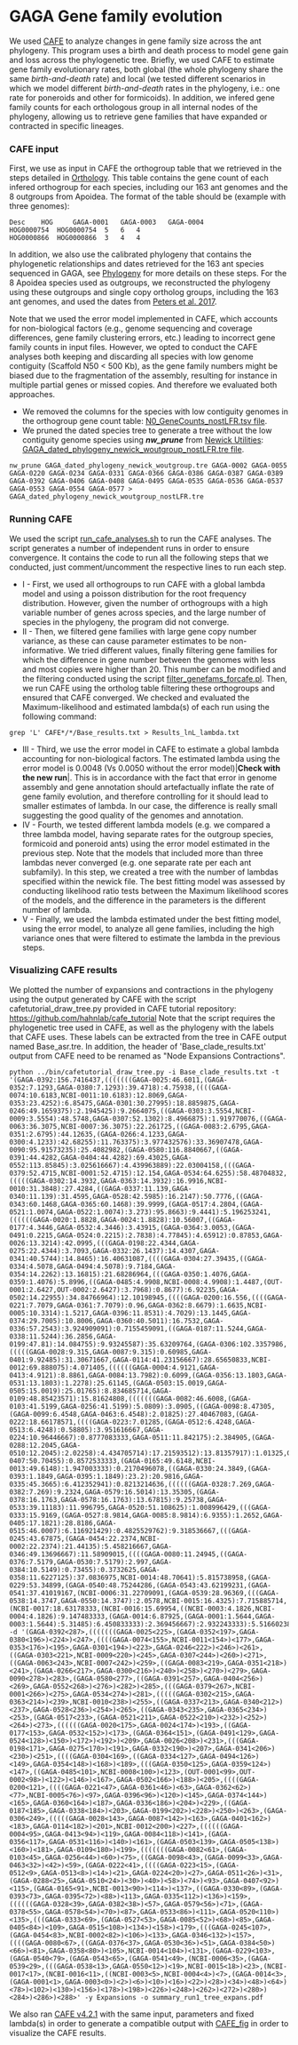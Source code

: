 # GAGA Gene family evolution

We used [CAFE](https://github.com/hahnlab/CAFE5) to analyze changes in gene family size across the ant phylogeny. This program uses a birth and death process to model gene gain and loss across the phylogenetic tree. Briefly, we used CAFE to estimate gene family evolutionary rates, both global (the whole phylogeny share the same _birth-and-death_ rate) and local (we tested different scenarios in which we model different _birth-and-death_ rates in the phylogeny, i.e.: one rate for poneroids and other for formicoids). In addition, we infered gene family counts for each orthologous group in all internal nodes of the phylogeny, allowing us to retrieve gene families that have expanded or contracted in specific lineages. 


### CAFE input
First, we use as input in CAFE the orthogroup table that we retrieved in the steps detailed in [Orthology](../Orthology). This table contains the gene count of each infered orthogroup for each species, including our 163 ant genomes and the 8 outgroups from Apoidea. The format of the table should be (example with three genomes):
```
Desc    HOG     GAGA-0001   GAGA-0003   GAGA-0004   
HOG0000754  HOG0000754  5   6   4  
HOG0000866  HOG0000866  3   4   4  
```

In addition, we also use the calibrated phylogeny that contains the phylogenetic relationships and dates retrieved for the 163 ant species sequenced in GAGA, see [Phylogeny](../Phylogeny) for more details on these steps. For the 8 Apoidea species used as outgroups, we reconstructed the phylogeny using these outgroups and single copy ortholog groups, including the 163 ant genomes, and used the dates from [Peters et al. 2017](http://dx.doi.org/10.1016/j.cub.2017.01.027). 

Note that we used the error model implemented in CAFE, which accounts for non-biological factors (e.g., genome sequencing and coverage differences, gene family clustering errors, etc.) leading to incorrect gene family counts in input files. However, we opted to conduct the CAFE analyses both keeping and discarding all species with low genome contiguity (Scaffold N50 < 500 Kb), as the gene family numbers might be biased due to the fragmentation of the assembly, resulting for instance in multiple partial genes or missed copies. And therefore we evaluated both approaches. 
- We removed the columns for the species with low contiguity genomes in the orthogroup gene count table: [N0_GeneCounts_nostLFR.tsv file](N0_GeneCounts_nostLFR.tsv.zip). 
- We pruned the dated species tree to generate a tree without the low contiguity genome species using ***nw_prune*** from [Newick Utilities](https://bio.tools/newick_utilities): [GAGA_dated_phylogeny_newick_woutgroup_nostLFR.tre file](GAGA_dated_phylogeny_newick_woutgroup_nostLFR.tre).
```
nw_prune GAGA_dated_phylogeny_newick_woutgroup.tre GAGA-0002 GAGA-0055 GAGA-0220 GAGA-0234 GAGA-0331 GAGA-0366 GAGA-0386 GAGA-0387 GAGA-0389 GAGA-0392 GAGA-0406 GAGA-0408 GAGA-0495 GAGA-0535 GAGA-0536 GAGA-0537 GAGA-0553 GAGA-0554 GAGA-0577 > GAGA_dated_phylogeny_newick_woutgroup_nostLFR.tre
```

### Running CAFE
We used the script [run_cafe_analyses.sh](run_cafe_analyses.sh) to run the CAFE analyses. The script generates a number of independent runs in order to ensure convergence. It contains the code to run all the following steps that we conducted, just comment/uncomment the respective lines to run each step. 

- I - First, we used all orthogroups to run CAFE with a global lambda model and using a poisson distribution for the root frequency distribution. However, given the number of orthogroups with a high variable number of genes across species, and the large number of species in the phylogeny, the program did not converge. 
- II - Then, we filtered gene families with large gene copy number variance, as these can cause parameter estimates to be non-informative. We tried different values, finally filtering gene families for which the difference in gene number between the genomes with less and most copies were higher than 20. This number can be modified and the filtering conducted using the script [filter_genefams_forcafe.pl](filter_genefams_forcafe.pl). Then, we run CAFE using the ortholog table filtering these orthogroups and ensured that CAFE converged. We checked and evaluated the Maximum-likelihood and estimated lambda(s) of each run using the following command:
```
grep 'L' CAFE*/*/Base_results.txt > Results_lnL_lambda.txt
```
- III - Third, we use the error model in CAFE to estimate a global lambda accounting for non-biological factors. The estimated lambda using the error model is 0.0048 (Vs 0.0050 without the error model)|**Check with the new run**|. This is in accordance with the fact that error in genome assembly and gene annotation should artefactually inflate the rate of gene family evolution, and therefore controlling for it should lead to smaller estimates of lambda. In our case, the difference is really small suggesting the good quality of the genomes and annotation. 
- IV - Fourth, we tested different lambda models (e.g. we compared a three lambda model, having separate rates for the outgroup species, formicoid and poneroid ants) using the error model estimated in the previous step. Note that the models that included more than three lambdas never converged (e.g. one separate rate per each ant subfamily). In this step, we created a tree with the number of lambdas specified within the newick file. The best fitting model was assessed by conducting likelihood ratio tests between the Maximum likelihood scores of the models, and the difference in the parameters is the different number of lambda. 
- V - Finally, we used the lambda estimated under the best fitting model, using the error model, to analyze all gene families, including the high variance ones that were filtered to estimate the lambda in the previous steps. 


### Visualizing CAFE results


We plotted the number of expansions and contractions in the phylogeny using the output generated by CAFE with the script cafetutorial_draw_tree.py provided in CAFE tutorial repository: https://github.com/hahnlab/cafe_tutorial
Note that the script requires the phylogenetic tree used in CAFE, as well as the phylogeny with the labels that CAFE uses. These labels can be extracted from the tree in CAFE output named Base_asr.tre. In addition, the header of 'Base_clade_results.txt' output from CAFE need to be renamed as "Node Expansions Contractions".
```
python ../bin/cafetutorial_draw_tree.py -i Base_clade_results.txt -t '(GAGA-0392:156.7416437,(((((((GAGA-0025:46.6011,(GAGA-0352:7.1293,GAGA-0380:7.1293):39.4718):4.75938,((((GAGA-0074:10.6183,NCBI-0011:10.6183):12.8069,GAGA-0353:23.4252):6.85475,GAGA-0301:30.27995):18.8859875,GAGA-0246:49.1659375):2.1945425):9.2664075,((GAGA-0303:3.5554,NCBI-0009:3.5554):48.5748,GAGA-0307:52.1302):8.4966875):1.919770076,((GAGA-0063:36.3075,NCBI-0007:36.3075):22.261725,((GAGA-0083:2.6795,GAGA-0351:2.6795):44.12635,(GAGA-0266:4.1233,GAGA-0300:4.1233):42.68255):11.763375):3.977432576):33.36907478,GAGA-0090:95.91573235):25.4082982,(GAGA-0580:116.8840667,((GAGA-0391:44.4282,GAGA-0404:44.4282):69.43025,GAGA-0552:113.85845):3.025616667):4.439963889):22.03004158,(((GAGA-0379:52.4715,NCBI-0001:52.4715):12.154,GAGA-0534:64.6255):58.48704832,(((((GAGA-0302:14.3932,GAGA-0363:14.3932):16.9916,NCBI-0010:31.3848):27.4284,((GAGA-0337:11.139,GAGA-0340:11.139):31.4595,GAGA-0528:42.5985):16.2147):50.7776,((GAGA-0343:60.1468,GAGA-0365:60.1468):39.9999,(GAGA-0517:4.2804,(GAGA-0521:1.0074,GAGA-0522:1.0074):3.273):95.8663):9.4441):5.196253241,((((((GAGA-0020:1.8828,GAGA-0024:1.8828):10.56007,((GAGA-0177:4.3446,GAGA-0532:4.3446):3.43915,(GAGA-0364:3.0053,(GAGA-0491:0.2215,GAGA-0524:0.2215):2.7838):4.77845):4.65912):0.87853,GAGA-0026:13.3214):42.0995,(((GAGA-0198:22.4344,GAGA-0275:22.4344):3.7093,GAGA-0332:26.1437):14.4307,GAGA-0341:40.5744):14.8465):16.40631087,((((GAGA-0304:27.39435,((GAGA-0334:4.5078,GAGA-0494:4.5078):9.7184,GAGA-0354:14.2262):13.16815):21.68286964,(((GAGA-0350:1.4076,GAGA-0359:1.4076):5.8996,((GAGA-0485:4.9908,NCBI-0008:4.9908):1.4487,(OUT-0001:2.6427,OUT-0002:2.6427):3.7968):0.8677):6.92235,GAGA-0502:14.22955):34.84766964):12.10198945,((((GAGA-0200:16.556,((((GAGA-0221:7.7079,GAGA-0361:7.7079):0.96,GAGA-0362:8.6679):1.6635,NCBI-0005:10.3314):1.5217,GAGA-0396:11.8531):4.7029):13.1445,GAGA-0374:29.7005):10.8006,GAGA-0360:40.5011):16.7532,GAGA-0336:57.2543):3.924909091):0.7155459091,((GAGA-0187:11.5244,GAGA-0338:11.5244):36.2856,GAGA-0199:47.81):14.084755):9.93245587):35.63209764,(GAGA-0306:102.3357986,(((((GAGA-0028:9.315,GAGA-0087:9.315):0.60985,GAGA-0401:9.92485):31.30671667,GAGA-0114:41.23156667):28.65650833,NCBI-0012:69.888075):4.071405,((((((GAGA-0004:4.9121,GAGA-0413:4.9121):8.8861,GAGA-0084:13.7982):0.6099,(GAGA-0356:13.1803,GAGA-0531:13.1803):1.2278):25.61145,(GAGA-0503:15.0019,GAGA-0505:15.0019):25.01765):8.834685714,GAGA-0109:48.85423571):15.81624808,(((((((GAGA-0082:46.6008,(GAGA-0103:41.5199,GAGA-0256:41.5199):5.0809):3.0905,((GAGA-0098:8.47305,(GAGA-0099:6.4548,GAGA-0463:6.4548):2.01825):27.40467083,(GAGA-0222:18.66178571,((((GAGA-0223:7.01285,(GAGA-0512:6.4248,GAGA-0513:6.4248):0.58805):3.951616667,GAGA-0224:10.96446667):0.8777083333,GAGA-0511:11.842175):2.384905,(GAGA-0288:12.2045,GAGA-0510:12.2045):2.02258):4.434705714):17.21593512):13.81357917):1.01325,GAGA-0407:50.70455):0.8572533333,(GAGA-0165:49.6148,NCBI-0013:49.6148):1.947003333):0.2170496078,((GAGA-0330:24.3849,(GAGA-0393:1.1849,GAGA-0395:1.1849):23.2):20.9816,GAGA-0335:45.3665):6.412352941):0.8213214636,((((((GAGA-0328:7.269,GAGA-0382:7.269):9.2324,GAGA-0579:16.5014):13.35305,(GAGA-0378:16.1763,GAGA-0578:16.1763):13.67815):9.25738,GAGA-0533:39.11183):11.996795,GAGA-0520:51.108625):1.008996429,(((GAGA-0333:15.9169,(GAGA-0527:8.9814,GAGA-0085:8.9814):6.9355):1.2652,GAGA-0405:17.1821):28.8186,GAGA-0515:46.0007):6.116921429):0.4825529762):9.318536667,(((GAGA-0245:43.67875,(GAGA-0454:22.2374,NCBI-0002:22.2374):21.44135):5.458216667,GAGA-0346:49.13696667):11.58909015,((((GAGA-0080:11.24945,((GAGA-0376:7.5179,GAGA-0530:7.5179):2.997,GAGA-0384:10.5149):0.73455):0.3732625,GAGA-0358:11.6227125):37.0836975,NCBI-0014:48.70641):5.815738958,(GAGA-0229:53.34899,(GAGA-0540:48.75244286,(GAGA-0543:43.62199231,(GAGA-0541:37.41019167,(NCBI-0006:31.22709091,(GAGA-0539:28.96369,(((GAGA-0538:14.3747,GAGA-0550:14.3747):2.0578,NCBI-0015:16.4325):7.715885714,(NCBI-0017:18.63178333,(NCBI-0016:15.69954,((NCBI-0003:4.1826,NCBI-0004:4.1826):9.147483333,(GAGA-0014:6.87925,(GAGA-0001:1.5644,GAGA-0003:1.5644):5.31485):6.450833333):2.369456667):2.932243333):5.516602381):4.815304286):2.263400909):6.183100758):6.211800641):5.130450549):4.596547143):1.173158958):6.20390786):1.192654254):2.75177272):9.288996208):28.37631861):5.123509902):7.327744728):8.325495079):20.24152381):13.38757162)' -d '(GAGA-0392<287>,(((((((GAGA-0025<225>,(GAGA-0352<197>,GAGA-0380<196>)<224>)<247>,((((GAGA-0074<155>,NCBI-0011<154>)<177>,GAGA-0353<176>)<195>,GAGA-0301<194>)<223>,GAGA-0246<222>)<246>)<261>,((GAGA-0303<221>,NCBI-0009<220>)<245>,GAGA-0307<244>)<260>)<271>,((GAGA-0063<243>,NCBI-0007<242>)<259>,((GAGA-0083<219>,GAGA-0351<218>)<241>,(GAGA-0266<217>,GAGA-0300<216>)<240>)<258>)<270>)<279>,GAGA-0090<278>)<283>,(GAGA-0580<277>,((GAGA-0391<257>,GAGA-0404<256>)<269>,GAGA-0552<268>)<276>)<282>)<285>,(((GAGA-0379<267>,NCBI-0001<266>)<275>,GAGA-0534<274>)<281>,(((((GAGA-0302<215>,GAGA-0363<214>)<239>,NCBI-0010<238>)<255>,((GAGA-0337<213>,GAGA-0340<212>)<237>,GAGA-0528<236>)<254>)<265>,((GAGA-0343<235>,GAGA-0365<234>)<253>,(GAGA-0517<233>,(GAGA-0521<211>,GAGA-0522<210>)<232>)<252>)<264>)<273>,((((((GAGA-0020<175>,GAGA-0024<174>)<193>,((GAGA-0177<153>,GAGA-0532<152>)<173>,(GAGA-0364<151>,(GAGA-0491<129>,GAGA-0524<128>)<150>)<172>)<192>)<209>,GAGA-0026<208>)<231>,(((GAGA-0198<171>,GAGA-0275<170>)<191>,GAGA-0332<190>)<207>,GAGA-0341<206>)<230>)<251>,((((GAGA-0304<169>,((GAGA-0334<127>,GAGA-0494<126>)<149>,GAGA-0354<148>)<168>)<189>,(((GAGA-0350<125>,GAGA-0359<124>)<147>,((GAGA-0485<101>,NCBI-0008<100>)<123>,(OUT-0001<99>,OUT-0002<98>)<122>)<146>)<167>,GAGA-0502<166>)<188>)<205>,((((GAGA-0200<121>,((((GAGA-0221<47>,GAGA-0361<46>)<63>,GAGA-0362<62>)<77>,NCBI-0005<76>)<97>,GAGA-0396<96>)<120>)<145>,GAGA-0374<144>)<165>,GAGA-0360<164>)<187>,GAGA-0336<186>)<204>)<229>,((GAGA-0187<185>,GAGA-0338<184>)<203>,GAGA-0199<202>)<228>)<250>)<263>,(GAGA-0306<249>,(((((GAGA-0028<143>,GAGA-0087<142>)<163>,GAGA-0401<162>)<183>,GAGA-0114<182>)<201>,NCBI-0012<200>)<227>,((((((GAGA-0004<95>,GAGA-0413<94>)<119>,GAGA-0084<118>)<141>,(GAGA-0356<117>,GAGA-0531<116>)<140>)<161>,(GAGA-0503<139>,GAGA-0505<138>)<160>)<181>,GAGA-0109<180>)<199>,(((((((GAGA-0082<61>,(GAGA-0103<45>,GAGA-0256<44>)<60>)<75>,((GAGA-0098<43>,(GAGA-0099<33>,GAGA-0463<32>)<42>)<59>,(GAGA-0222<41>,((((GAGA-0223<15>,(GAGA-0512<9>,GAGA-0513<8>)<14>)<21>,GAGA-0224<20>)<27>,GAGA-0511<26>)<31>,(GAGA-0288<25>,GAGA-0510<24>)<30>)<40>)<58>)<74>)<93>,GAGA-0407<92>)<115>,(GAGA-0165<91>,NCBI-0013<90>)<114>)<137>,((GAGA-0330<89>,(GAGA-0393<73>,GAGA-0395<72>)<88>)<113>,GAGA-0335<112>)<136>)<159>,((((((GAGA-0328<39>,GAGA-0382<38>)<57>,GAGA-0579<56>)<71>,(GAGA-0378<55>,GAGA-0578<54>)<70>)<87>,GAGA-0533<86>)<111>,GAGA-0520<110>)<135>,(((GAGA-0333<69>,(GAGA-0527<53>,GAGA-0085<52>)<68>)<85>,GAGA-0405<84>)<109>,GAGA-0515<108>)<134>)<158>)<179>,(((GAGA-0245<107>,(GAGA-0454<83>,NCBI-0002<82>)<106>)<133>,GAGA-0346<132>)<157>,((((GAGA-0080<67>,((GAGA-0376<37>,GAGA-0530<36>)<51>,GAGA-0384<50>)<66>)<81>,GAGA-0358<80>)<105>,NCBI-0014<104>)<131>,(GAGA-0229<103>,(GAGA-0540<79>,(GAGA-0543<65>,(GAGA-0541<49>,(NCBI-0006<35>,(GAGA-0539<29>,(((GAGA-0538<13>,GAGA-0550<12>)<19>,NCBI-0015<18>)<23>,(NCBI-0017<17>,(NCBI-0016<11>,((NCBI-0003<5>,NCBI-0004<4>)<7>,(GAGA-0014<3>,(GAGA-0001<1>,GAGA-0003<0>)<2>)<6>)<10>)<16>)<22>)<28>)<34>)<48>)<64>)<78>)<102>)<130>)<156>)<178>)<198>)<226>)<248>)<262>)<272>)<280>)<284>)<286>)<288>' -y Expansions -o summary_run1_tree_expans.pdf
````

We also ran [CAFE v4.2.1](https://github.com/hahnlab/CAFE) with the same input, parameters and fixed lambda(s) in order to generate a compatible output with [CAFE_fig](https://github.com/LKremer/CAFE_fig) in order to visualize the CAFE results. 




